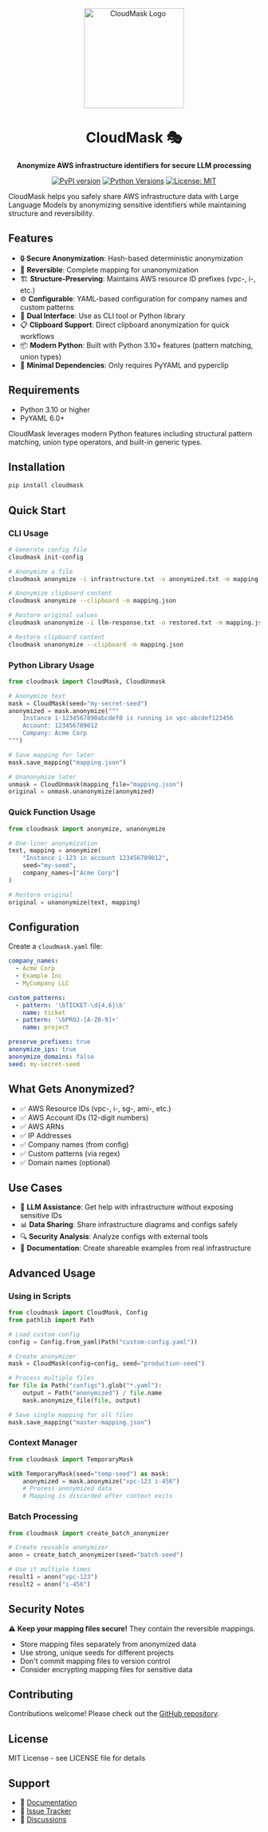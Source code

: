 <div align="center">

<img src="logo.png" alt="CloudMask Logo" width="200"/>

# CloudMask 🎭

**Anonymize AWS infrastructure identifiers for secure LLM processing**

[![PyPI version](https://badge.fury.io/py/cloudmask.svg)](https://badge.fury.io/py/cloudmask)
[![Python Versions](https://img.shields.io/pypi/pyversions/cloudmask.svg)](https://pypi.org/project/cloudmask/)
[![License: MIT](https://img.shields.io/badge/License-MIT-yellow.svg)](https://opensource.org/licenses/MIT)

</div>

CloudMask helps you safely share AWS infrastructure data with Large Language Models by anonymizing sensitive identifiers while maintaining structure and reversibility.

## Features

- 🔒 **Secure Anonymization**: Hash-based deterministic anonymization
- 🔄 **Reversible**: Complete mapping for unanonymization
- 🏗️ **Structure-Preserving**: Maintains AWS resource ID prefixes (vpc-, i-, etc.)
- ⚙️ **Configurable**: YAML-based configuration for company names and custom patterns
- 🐍 **Dual Interface**: Use as CLI tool or Python library
- 📋 **Clipboard Support**: Direct clipboard anonymization for quick workflows
- 📦 **Modern Python**: Built with Python 3.10+ features (pattern matching, union types)
- 🚀 **Minimal Dependencies**: Only requires PyYAML and pyperclip

## Requirements

- Python 3.10 or higher
- PyYAML 6.0+

CloudMask leverages modern Python features including structural pattern matching, union type operators, and built-in generic types.

## Installation

```bash
pip install cloudmask
```

## Quick Start

### CLI Usage

```bash
# Generate config file
cloudmask init-config

# Anonymize a file
cloudmask anonymize -i infrastructure.txt -o anonymized.txt -m mapping.json

# Anonymize clipboard content
cloudmask anonymize --clipboard -m mapping.json

# Restore original values
cloudmask unanonymize -i llm-response.txt -o restored.txt -m mapping.json

# Restore clipboard content
cloudmask unanonymize --clipboard -m mapping.json
```

### Python Library Usage

```python
from cloudmask import CloudMask, CloudUnmask

# Anonymize text
mask = CloudMask(seed="my-secret-seed")
anonymized = mask.anonymize("""
    Instance i-1234567890abcdef0 is running in vpc-abcdef123456
    Account: 123456789012
    Company: Acme Corp
""")

# Save mapping for later
mask.save_mapping("mapping.json")

# Unanonymize later
unmask = CloudUnmask(mapping_file="mapping.json")
original = unmask.unanonymize(anonymized)
```

### Quick Function Usage

```python
from cloudmask import anonymize, unanonymize

# One-liner anonymization
text, mapping = anonymize(
    "Instance i-123 in account 123456789012",
    seed="my-seed",
    company_names=["Acme Corp"]
)

# Restore original
original = unanonymize(text, mapping)
```

## Configuration

Create a `cloudmask.yaml` file:

```yaml
company_names:
  - Acme Corp
  - Example Inc
  - MyCompany LLC

custom_patterns:
  - pattern: '\bTICKET-\d{4,6}\b'
    name: ticket
  - pattern: '\bPROJ-[A-Z0-9]+'
    name: project

preserve_prefixes: true
anonymize_ips: true
anonymize_domains: false
seed: my-secret-seed
```

## What Gets Anonymized?

- ✅ AWS Resource IDs (vpc-, i-, sg-, ami-, etc.)
- ✅ AWS Account IDs (12-digit numbers)
- ✅ AWS ARNs
- ✅ IP Addresses
- ✅ Company names (from config)
- ✅ Custom patterns (via regex)
- ✅ Domain names (optional)

## Use Cases

- 🤖 **LLM Assistance**: Get help with infrastructure without exposing sensitive IDs
- 📊 **Data Sharing**: Share infrastructure diagrams and configs safely
- 🔍 **Security Analysis**: Analyze configs with external tools
- 📝 **Documentation**: Create shareable examples from real infrastructure

## Advanced Usage

### Using in Scripts

```python
from cloudmask import CloudMask, Config
from pathlib import Path

# Load custom config
config = Config.from_yaml(Path("custom-config.yaml"))

# Create anonymizer
mask = CloudMask(config=config, seed="production-seed")

# Process multiple files
for file in Path("configs").glob("*.yaml"):
    output = Path("anonymized") / file.name
    mask.anonymize_file(file, output)

# Save single mapping for all files
mask.save_mapping("master-mapping.json")
```

### Context Manager

```python
from cloudmask import TemporaryMask

with TemporaryMask(seed="temp-seed") as mask:
    anonymized = mask.anonymize("vpc-123 i-456")
    # Process anonymized data
    # Mapping is discarded after context exits
```

### Batch Processing

```python
from cloudmask import create_batch_anonymizer

# Create reusable anonymizer
anon = create_batch_anonymizer(seed="batch-seed")

# Use it multiple times
result1 = anon("vpc-123")
result2 = anon("i-456")
```

## Security Notes

⚠️ **Keep your mapping files secure!** They contain the reversible mappings.

- Store mapping files separately from anonymized data
- Use strong, unique seeds for different projects
- Don't commit mapping files to version control
- Consider encrypting mapping files for sensitive data

## Contributing

Contributions welcome! Please check out the [GitHub repository](https://github.com/yourusername/cloudmask).

## License

MIT License - see LICENSE file for details

## Support

- 📖 [Documentation](https://github.com/yourusername/cloudmask#readme)
- 🐛 [Issue Tracker](https://github.com/yourusername/cloudmask/issues)
- 💬 [Discussions](https://github.com/yourusername/cloudmask/discussions)
